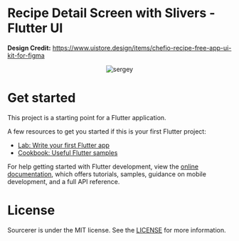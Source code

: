 # Recipe Detail Screen with Slivers - Flutter UI

**Design Credit:** https://www.uistore.design/items/chefio-recipe-free-app-ui-kit-for-figma

<p align="center">
  <img alt="sergey" src="app_preview.gif">
</p>

Get started
===========
This project is a starting point for a Flutter application.

A few resources to get you started if this is your first Flutter project:

- [Lab: Write your first Flutter app](https://docs.flutter.dev/get-started/codelab)
- [Cookbook: Useful Flutter samples](https://docs.flutter.dev/cookbook)

For help getting started with Flutter development, view the
[online documentation](https://docs.flutter.dev/), which offers tutorials,
samples, guidance on mobile development, and a full API reference.


License
=======
Sourcerer is under the MIT license. See the [LICENSE](https://github.com/sourcerer-io/sourcerer-app/blob/develop/LICENSE.md) for more information.
